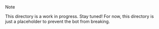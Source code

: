 > [!NOTE]
> This directory is a work in progress. Stay tuned! For now, this directory is just a placeholder to prevent the bot from breaking.